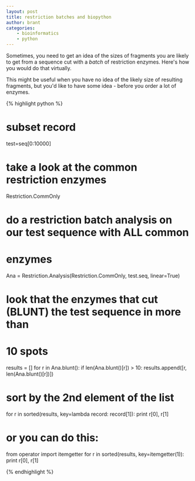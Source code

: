 ```yaml
---
layout: post
title: restriction batches and biopython
author: brant
categories:
    - bioinformatics
    - python
---
```


Sometimes, you need to get an idea of the sizes of fragments you are likely to get from a sequence cut with a *batch* of restriction enzymes.  Here's how you would do that virtually.  

This might be useful when you have no idea of the likely size of resulting fragments, but you'd like to have some idea - before you order a lot of enzymes.

{% highlight python %}

# subset record #

test=seq[0:10000]

# take a look at the common restriction enzymes
Restriction.CommOnly

# do a restriction batch analysis on our test sequence with ALL common
# enzymes
Ana = Restriction.Analysis(Restriction.CommOnly, test.seq, linear=True)

# look that the enzymes that cut (BLUNT) the test sequence in more than #
# 10 spots
results = []
for r in Ana.blunt():
    if len(Ana.blunt()[r]) > 10:
        results.append([r, len(Ana.blunt()[r])])

# sort by the 2nd element of the list
for r in sorted(results, key=lambda record: record[1]):
    print r[0], r[1]
    
# or you can do this:
from operator import itemgetter
for r in sorted(results, key=itemgetter(1)):
    print r[0], r[1]
    
{% endhighlight %}
